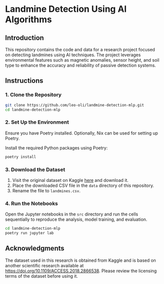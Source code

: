 # Landmine Detection Using AI Algorithms

## Introduction

This repository contains the code and data for a research project focused on detecting landmines using AI techniques. The project leverages environmental features such as magnetic anomalies, sensor height, and soil type to enhance the accuracy and reliability of passive detection systems.

## Instructions

### 1. Clone the Repository

```bash
git clone https://github.com/leo-oli/landmine-detection-mlp.git
cd landmine-detection-mlp
 ```

### 2. Set Up the Environment

Ensure you have Poetry installed. Optionally, Nix can be used for setting up Poetry.

Install the required Python packages using Poetry:

```bash
poetry install
```

### 3. Download the Dataset

1. Visit the original dataset on Kaggle [here](https://www.kaggle.com/datasets/ritwikb3/land-mines-detection) and download it.
2. Place the downloaded CSV file in the `data` directory of this repository.
3. Rename the file to `landmines.csv`.

### 4. Run the Notebooks

Open the Jupyter notebooks in the `src` directory and run the cells sequentially to reproduce the analysis, model training, and evaluation.

```bash
cd landmine-detection-mlp
poetry run jupyter lab
```

## Acknowledgments

The dataset used in this research is obtained from Kaggle and is based on another scientific research available at <https://doi.org/10.1109/ACCESS.2018.2866538>. Please review the licensing terms of the dataset before using it.